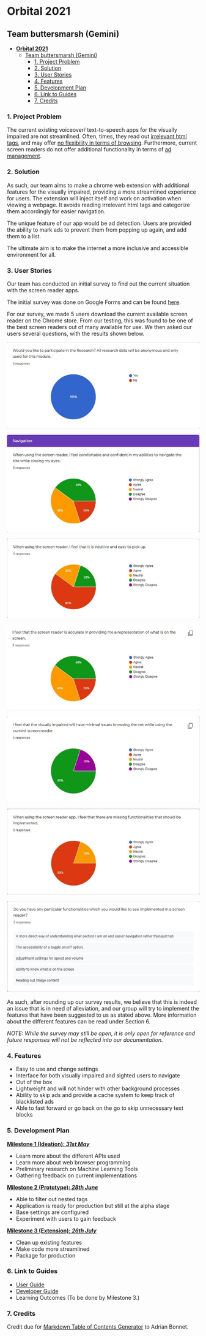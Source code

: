 # **Orbital 2021**

## Team buttersmarsh (Gemini)

* [**Orbital 2021**](#**orbital-2021**)
    * [Team buttersmarsh (Gemini)](#team-buttersmarsh-(gemini))
        * [1. Project Problem](#1.-project-problem)
        * [2. Solution](#2.-solution)
        * [3. User Stories](#3.-user-stories)
        * [4. Features](#4.-features)
        * [5. Development Plan ](#5.-development-plan-)
        * [6. Link to Guides](#6.-link-to-guides)
        * [7. Credits](#7.-credits)

<!-- table of contents created by Adrian Bonnet, see https://Relex12.github.io/Markdown-Table-of-Contents for more -->

### 1. Project Problem

The current existing voiceover/ text-to-speech apps for the visually impaired are not streamlined. Often, times, they read out [irrelevant html tags](https://www.bbc.com/news/world-us-canada-49694453), and may offer [no flexibility in terms of browsing](https://qz.com/1407450/theres-already-a-blueprint-for-a-more-accessible-internet/). Furthermore, current screen readers do not offer additional functionality in terms of [ad management](https://qz.com/1800064/for-blind-facebook-users-ads-havent-been-labeled-as-ads/).

### 2. Solution

As such, our team aims to make a chrome web extension with additional features for the visually impaired, providing a more streamlined experience for users. The extension will inject itself and work on activation when viewing a webpage. It avoids reading irrelevant html tags and categorize them accordingly for easier navigation.

The unique feature of our app would be ad detection. Users are provided the ability to mark ads to prevent them from popping up again, and add them to a list.

The ultimate aim is to make the internet a more inclusive and accessible environment for all.

### 3. User Stories

Our team has conducted an initial survey to find out the current situation with the screen reader apps. 

The initial survey was done on Google Forms and can be found [here](https://forms.gle/WyxcTo7292mQR5iu7).

For our survey, we made 5 users download the current available screen reader on the Chrome store. From our testing, this was found to be one of the best screen readers out of many available for use. We then asked our users several questions, with the results shown below.

![](imgs/pre_survey1.jpg)

![](imgs/pre_survey2.jpg)

![](imgs/pre_survey3.jpg)

![](imgs/pre_survey4.jpg)

![](imgs/pre_survey5.jpg)

![](imgs/pre_survey6.jpg)

![](imgs/pre_survey7.jpg)

As such, after rounding up our survey results, we believe that this is indeed an issue that is in need of alleviation, and our group will try to implement the features that have been suggested to us as stated above. More information about the different features can be read under Section 6.

*NOTE: While the survey may still be open, it is only open for reference and future responses will not be reflected into our documentation.* 

### 4. Features

- Easy to use and change settings
- Interface for both visually impaired and sighted users to navigate
- Out of the box
- Lightweight and will not hinder with other background processes
- Ability to skip ads and provide a cache system to keep track of blacklisted ads
- Able to fast forward or go back on the go to skip unnecessary text blocks

### 5. Development Plan 

**<u>Milestone 1 (Ideation): *31st May*</u>**

 - Learn more about the different APIs used
 - Learn more about web browser programming
 - Preliminary research on Machine Learning Tools
 - Gathering feedback on current implementations

**<u>Milestone 2 (Prototype): *28th June*</u>**

 - Able to filter out nested tags
 - Application is ready for production but still at the alpha stage
 - Base settings are configured
 - Experiment with users to gain feedback

**<u>Milestone 3 (Extension): *26th July*</u>**

 - Clean up existing features
 - Make code more streamlined
 - Package for production

### 6. Link to Guides

- [User Guide](https://github.com/RyanCheungJF/Synch/blob/main/docs/UserGuide.md)
- [Developer Guide](https://github.com/RyanCheungJF/Synch/blob/main/docs/DeveloperGuide.md)
- Learning Outcomes (To be done by Milestone 3.)

### 7. Credits

Credit due for [Markdown Table of Contents Generator](https://github.com/Relex12/Markdown-Table-of-Contents) to Adrian Bonnet.
